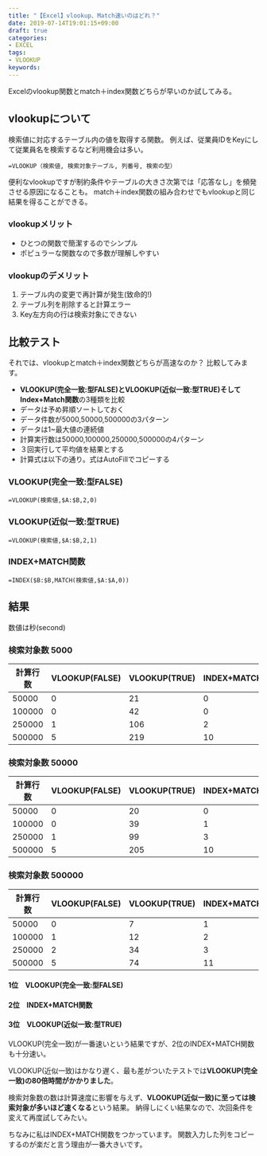 ```yaml
---
title: "【Excel】vlookup、Match速いのはどれ？"
date: 2019-07-14T19:01:15+09:00
draft: true
categories:
- EXCEL
tags:
- VLOOKUP
keywords:
---
```


Excelのvlookup関数とmatch＋index関数どちらが早いのか試してみる。

## vlookupについて 
検索値に対応するテーブル内の値を取得する関数。
例えば、従業員IDをKeyにして従業員名を検索するなど利用機会は多い。

~~~
=VLOOKUP（検索値, 検索対象テーブル, 列番号, 検索の型）
~~~

便利なvlookupですが制約条件やテーブルの大きさ次第では「応答なし」を頻発させる原因になることも。
match＋index関数の組み合わせでもvlookupと同じ結果を得ることができる。

### vlookupメリット
- ひとつの関数で簡潔するのでシンプル
- ポピュラーな関数なので多数が理解しやすい

### vlookupのデメリット
1. テーブル内の変更で再計算が発生(致命的!)
1. テーブル列を削除すると計算エラー
1. Key左方向の行は検索対象にできない


## 比較テスト
それでは、vlookupとmatch＋index関数どちらが高速なのか？
比較してみます。

- **VLOOKUP(完全一致:型FALSE)**と**VLOOKUP(近似一致:型TRUE)**そして**Index+Match関数**の3種類を比較
- データは予め昇順ソートしておく
- データ件数が5000,50000,500000の3パターン
- データは1~最大値の連続値
- 計算実行数は50000,100000,250000,500000の4パターン
- ３回実行して平均値を結果とする
- 計算式は以下の通り。式はAutoFillでコピーする

### VLOOKUP(完全一致:型FALSE)
~~~
=VLOOKUP(検索値,$A:$B,2,0)
~~~

### VLOOKUP(近似一致:型TRUE)
~~~
=VLOOKUP(検索値,$A:$B,2,1)
~~~

### INDEX+MATCH関数
~~~
=INDEX($B:$B,MATCH(検索値,$A:$A,0))    
~~~

## 結果
数値は秒(second)

### 検索対象数 5000
| 計算行数   | VLOOKUP(FALSE) | VLOOKUP(TRUE) | INDEX+MATCH |
| ------ | -------------- | ------------- | ----------- |
| 50000  | 0              | 21            | 0           |
| 100000 | 0              | 42            | 0           |
| 250000 | 1              | 106           | 2           |
| 500000 | 5              | 219           | 10          |

### 検索対象数 50000
| 計算行数   | VLOOKUP(FALSE) | VLOOKUP(TRUE) | INDEX+MATCH |
| ------ | -------------- | ------------- | ----------- |
| 50000  | 0              | 20            | 0           |
| 100000 | 0              | 39            | 1           |
| 250000 | 1              | 99            | 3           |
| 500000 | 5              | 205           | 10          |

### 検索対象数 500000
| 計算行数   | VLOOKUP(FALSE) | VLOOKUP(TRUE) | INDEX+MATCH |
| ------ | -------------- | ------------- | ----------- |
| 50000  | 0              | 7             | 1           |
| 100000 | 1              | 12            | 2           |
| 250000 | 2              | 34            | 3           |
| 500000 | 5              | 74            | 11          |

#### 1位　VLOOKUP(完全一致:型FALSE)
#### 2位　INDEX+MATCH関数
#### 3位　VLOOKUP(近似一致:型TRUE)
 
VLOOKUP(完全一致)が一番速いという結果ですが、2位のINDEX+MATCH関数も十分速い。

VLOOKUP(近似一致)はかなり遅く、最も差がついたテストでは**VLOOKUP(完全一致)の80倍時間がかかりました**。

検索対象数の数は計算速度に影響を与えず、**VLOOKUP(近似一致)に至っては検索対象が多いほど速くなる**という結果。
納得しにくい結果なので、次回条件を変えて再度試してみたい。

ちなみに私はINDEX+MATCH関数をつかっています。
関数入力した列をコピーするのが楽だと言う理由が一番大きいです。
